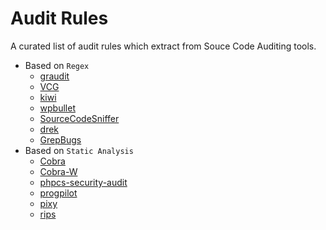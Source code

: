 # Audit Rules

A curated list of audit rules which extract from Souce Code Auditing tools.

* Based on `Regex`
    * [graudit](https://github.com/wireghoul/graudit)
    * [VCG](https://github.com/nccgroup/VCG)
    * [kiwi](https://github.com/alpha1e0/kiwi)
    * [wpbullet](https://github.com/webarx-security/wpbullet)
    * [SourceCodeSniffer](https://github.com/frizb/SourceCodeSniffer)
    * [drek](https://github.com/chrisallenlane/drek)
    * [GrepBugs](https://github.com/foospidy/GrepBugs)
* Based on `Static Analysis`
    * [Cobra](https://github.com/WhaleShark-Team/cobra)
    * [Cobra-W](https://github.com/LoRexxar/Cobra-W)
    * [phpcs-security-audit](https://github.com/FloeDesignTechnologies/phpcs-security-audit)
    * [progpilot](https://github.com/designsecurity/progpilot)
    * [pixy](https://github.com/oliverklee/pixy)
    * [rips](https://github.com/ripsscanner/rips)
